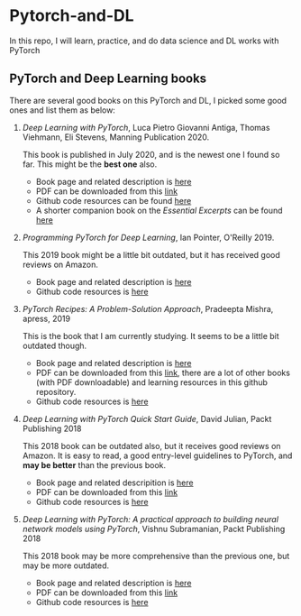 # Pytorch-and-DL
In this repo, I will learn, practice, and do data science and DL works with PyTorch

## PyTorch and Deep Learning books

There are several good books on this PyTorch and DL, I picked some good ones and list them as below:

1.  *Deep Learning with PyTorch*, Luca Pietro Giovanni Antiga, Thomas Viehmann, Eli Stevens, Manning Publication 2020.

    This book is published in July 2020, and is the newest one I found so far. This might be the **best one** also. 
    * Book page and related description is <a href="https://www.oreilly.com/library/view/deep-learning-with/9781617295263/">here</a>
    * PDF can be downloaded from this <a href="https://pytorch.org/assets/deep-learning/Deep-Learning-with-PyTorch.pdf">link</a>
    * Github code resources can be found <a href="https://github.com/deep-learning-with-pytorch/dlwpt-code">here</a> 
    * A shorter companion book on the *Essential Excerpts* can be found <a href="https://github.com/bat67/pytorch-tutorials-examples-and-books/blob/master/books-and-slides/Deep-Learning-with-PyTorch.pdf">here</a>


2. *Programming PyTorch for Deep Learning*, Ian Pointer, O'Reilly 2019.

    This 2019 book might be a little bit outdated, but it has received good reviews on Amazon.
    * Book page and related description is <a href="https://www.oreilly.com/library/view/programming-pytorch-for/9781492045342/">here</a>
    * Github code resources is <a href="https://github.com/falloutdurham/beginners-pytorch-deep-learning">here</a>


3. *PyTorch Recipes: A Problem-Solution Approach*, Pradeepta Mishra, apress, 2019

    This is the book that I am currently studying. It seems to be a little bit outdated though.
    * Book page and related description is <a href="https://www.oreilly.com/library/view/pytorch-recipes-a/9781484242582/">here</a>
    * PDF can be downloaded from this <a href="https://github.com/bat67/pytorch-tutorials-examples-and-books/tree/master/books-and-slides">link</a>, there are a lot of other books (with PDF downloadable) and learning resources in this github repository.
    * Github code resources is <a href="https://github.com/Apress/pytorch-recipes">here</a>


4. *Deep Learning with PyTorch Quick Start Guide*, David Julian, Packt Publishing 2018

    This 2018 book can be outdated also, but it receives good reviews on Amazon. It is easy to read, a good entry-level guidelines to PyTorch, and **may be better** than the previous book.
    * Book page and related descripition is <a href="https://www.oreilly.com/library/view/deep-learning-with/9781789534092/">here</a>
    * PDF can be downloaded from this <a href="https://github.com/bat67/pytorch-tutorials-examples-and-books/blob/master/books-and-slides/Deep_Learning_with_PyTorch_Quick_Start_Guide.pdf">link</a>
    * Github code resources is <a href="https://github.com/PacktPublishing/Deep-Learning-with-PyTorch-Quick-Start-Guide">here</a>


5. *Deep Learning with PyTorch: A practical approach to building neural network models using PyTorch*, Vishnu Subramanian, Packt Publishing 2018

    This 2018 book may be more comprehensive than the previous one, but may be more outdated.
    * Book page and related description is <a href="https://www.oreilly.com/library/view/deep-learning-with/9781788624336/">here</a>
    * PDF can be downloaded from this <a href="https://github.com/bat67/pytorch-tutorials-examples-and-books/blob/master/books-and-slides/Deep%20Learning%20with%20PyTorch%20-%20Vishnu%20Subramanian.pdf">link</a>
    * Github code resources is <a href="https://github.com/PacktPublishing/Deep-Learning-with-PyTorch">here</a>
